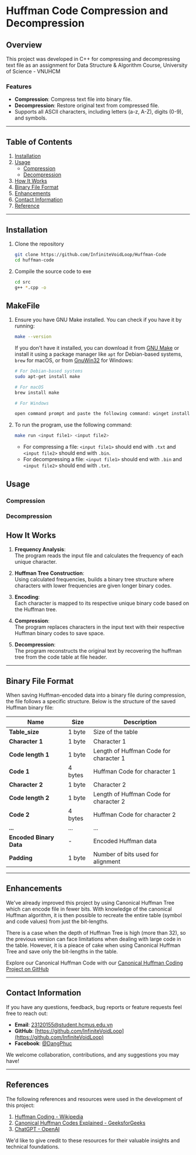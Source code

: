 # Huffman Code Compression and Decompression

## Overview 
This project was developed in C++ for compressing and decompressing text file as an assignment for Data Structure & Algorithm Course, University of Science - VNUHCM

### Features
- **Compression**: Compress text file into binary file.  
- **Decompression**: Restore original text from compressed file.  
- Supports all ASCII characters, including letters (a-z, A-Z), digits (0-9), and symbols.

---

## Table of Contents  
1. [Installation](#installation)  
2. [Usage](#usage)  
    - [Compression](#compression)  
    - [Decompression](#decompression)  
3. [How It Works](#how-it-works)  
4. [Binary File Format](#binary-file-format)  
5. [Enhancements](#enhancements)  
6. [Contact Information](#contact-information)
7. [Reference](#reference)
---

## Installation  

1. Clone the repository
   ```bash  
   git clone https://github.com/InfiniteVoidLoop/Huffman-Code
   cd huffman-code  

2. Compile the source code to exe
    ```bash
    cd src
    g++ *.cpp -o 

## MakeFile

1. Ensure you have GNU Make installed. You can check if you have it by running:
    ```bash
    make --version
    ```
    If you don't have it installed, you can download it from [GNU Make](https://www.gnu.org/software/make/) or install it using a package manager like `apt` for Debian-based systems, `brew` for macOS, or from [GnuWin32](https://sourceforge.net/projects/gnuwin32/files/make/3.81/make-3.81.exe/download?use_mirror=onboardcloud&download=) for Windows:
    ```bash
    # For Debian-based systems
    sudo apt-get install make

    # For macOS
    brew install make

    # For Windows
   
    open command prompt and paste the following command: winget install ezwinports.make
    
    ```

2. To run the program, use the following command:
    ```bash
    make run <input file1> <input file2>
    ```
    - For compressing a file: `<input file1>` should end with `.txt` and `<input file2>` should end with `.bin`.
    - For decompressing a file: `<input file1>` should end with `.bin` and `<input file2>` should end with `.txt`.
    
## Usage  

### Compression  

### Decompression

## How It Works  

1. **Frequency Analysis**:  
   The program reads the input file and calculates the frequency of each unique character.  

2. **Huffman Tree Construction**:  
   Using calculated frequencies, builds a binary tree structure where characters with lower frequencies are given longer binary codes.

3. **Encoding**:  
   Each character is mapped to its respective unique binary code based on the Huffman tree.  

4. **Compression**:  
   The program replaces characters in the input text with their respective Huffman binary codes to save space.  

5. **Decompression**:  
   The program reconstructs the original text by recovering the huffman tree from the code table at file header.

---
## Binary File Format
When saving Huffman-encoded data into a binary file during compression, the file follows a specific structure. Below is the structure of the saved Huffman binary file:


| **Name**            | **Size**   | **Description**                              |
|---------------------|------------|-----------------------------------------------|
| **Table_size**      | 1 byte     | Size of the table                             |
| **Character 1**     | 1 byte     | Character 1                                    |
| **Code length 1**   | 1 byte     | Length of Huffman Code for character 1        |
| **Code 1**          | 4 bytes    | Huffman Code for character 1                  |
| **Character 2**     | 1 byte     | Character 2                                    |
| **Code length 2**   | 1 byte     | Length of Huffman Code for character 2        |
| **Code 2**          | 4 bytes    | Huffman Code for character 2                  |
|   **...**           |   ...       |          ...                                           |
| **Encoded Binary Data** | -       | Encoded Huffman data                         |
| **Padding**         | 1 byte     | Number of bits used for alignment            |

---

## Enhancements
We've already improved this project by using Canonical Huffman Tree which can encode file in fewer bits. With knowledge of the canonical Huffman algorithm, it is then possible to recreate the entire table (symbol and code values) from just the bit-lengths.

There is a case when the depth of Huffman Tree is high (more than 32), so the previous version can face limitations when dealing with large code in the table. However, it is a pieace of cake when using Canonical Huffman Tree and save only the bit-lengths in the table.  

Explore our Canonical Huffman Code with our [Canonical Huffman Coding Project on GitHub](https://github.com/InfiniteVoidLoop/Canonical-Huffman-Code)

---


## Contact Information

If you have any questions, feedback, bug reports or feature requests feel free to reach out:

- **Email**: [23120155@student.hcmus.edu.vn](mailto:23120155@student.hcmus.edu.vn)  
- **GitHub**: [https://github.com/InfiniteVoidLoop](https://github.com/InfiniteVoidLoop)  
- **Facebook**: [@DangPhuc](https://www.facebook.com/pg.bas.ket/)  

We welcome collaboration, contributions, and any suggestions you may have!

---
## References

The following references and resources were used in the development of this project:

1. [Huffman Coding - Wikipedia](https://en.wikipedia.org/wiki/Huffman_coding)  
2. [Canonical Huffman Codes Explained - GeeksforGeeks](https://www.geeksforgeeks.org/canonical-huffman-coding/)  
3. [ChatGPT - OpenAI](https://openai.com/)

We'd like to give credit to these resources for their valuable insights and technical foundations.
